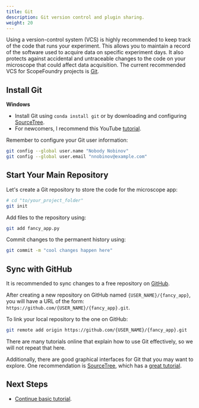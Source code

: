 ```yaml
---
title: Git
description: Git version control and plugin sharing.
weight: 20
---
```


[anaconda_dl]: https://www.continuum.io/downloads
[Eclipse]: http://www.eclipse.org
[PyDev]: http://www.pydev.org
[conda_env]: http://conda.pydata.org/docs/using/envs.html
[install ScopeFoundry]: /docs/1_getting-started
[Qt Creator]: https://www.qt.io/offline-installers
[SourceTree]: https://www.sourcetreeapp.com

Using a version-control system (VCS) is highly recommended to keep track of the code that runs your experiment. This allows you to maintain a record of the software used to acquire data on specific experiment days. It also protects against accidental and untraceable changes to the code on your microscope that could affect data acquisition. The current recommended VCS for ScopeFoundry projects is [Git](https://git-scm.com). 

## Install Git

**Windows**

- Install Git using `conda install git` or by downloading and configuring [SourceTree](https://www.sourcetreeapp.com).  
- For newcomers, I recommend this YouTube [tutorial](https://www.youtube.com/watch?v=UD7PV8auGLg&list=PLpL2ONl1hMLtlY1Y7YJNcA5zumvaITLYs&index=1).

Remember to configure your Git user information:

```sh
git config --global user.name "Nobody Nobinov"
git config --global user.email "nnobinov@example.com"
```

## Start Your Main Repository

Let's create a Git repository to store the code for the microscope app:

```sh
# cd "to/your_project_folder"
git init
```

Add files to the repository using:

```sh
git add fancy_app.py
```

Commit changes to the permanent history using:

```sh
git commit -m "cool changes happen here"
```

## Sync with GitHub

It is recommended to sync changes to a free repository on [GitHub](https://github.com). 

After creating a new repository on GitHub named `{USER_NAME}/{fancy_app}`, you will have a URL of the form: `https://github.com/{USER_NAME}/{fancy_app}.git`. 

To link your local repository to the one on GitHub:

```sh
git remote add origin https://github.com/{USER_NAME}/{fancy_app}.git
```

There are many tutorials online that explain how to use Git effectively, so we will not repeat that here.

Additionally, there are good graphical interfaces for Git that you may want to explore. One recommendation is [SourceTree](https://www.sourcetreeapp.com), which has a [great tutorial](https://www.youtube.com/playlist?list=PLpL2ONl1hMLtlY1Y7YJNcA5zumvaITLYs).

## Next Steps

- [Continue basic tutorial](/docs/11_tools-tutorials/2_hardware-1/).

